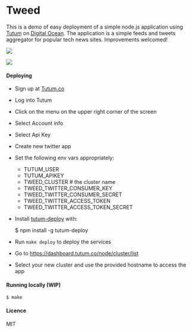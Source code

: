 Tweed
===

This is a demo of easy deployment of a simple node.js application using [Tutum](http://tutum.co) on [Digital Ocean](http://digitalocean.com). The application is a simple feeds and tweets aggregator for popular tech news sites. Improvements welcomed!

![](https://dl.dropbox.com/u/30162278/tweed.png)

![](https://dl.dropbox.com/u/30162278/tweed-drawer.png)

#### Deploying

- Sign up at [Tutum.co](http://tutum.co)
- Log into Tutum
- Click on the menu on the upper right corner of the screen
- Select Account info
- Select Api Key
- Create new twitter app
- Set the following env vars appropriately:
  - TUTUM_USER
  - TUTUM_APIKEY
  - TWEED_CLUSTER # the cluster name
  - TWEED_TWITTER_CONSUMER_KEY
  - TWEED_TWITTER_CONSUMER_SECRET
  - TWEED_TWITTER_ACCESS_TOKEN
  - TWEED_TWITTER_ACCESS_TOKEN_SECRET
- Install [tutum-deploy](https://github.com/kelonye/node-tutum-deploy) with:

    $ npm install -g tutum-deploy

- Run `make deploy` to deploy the services
- Go to https://dashboard.tutum.co/node/cluster/list
- Select your new cluster and use the provided hostname to access the app

#### Running locally (WIP)

    $ make

#### Licence

  MIT
